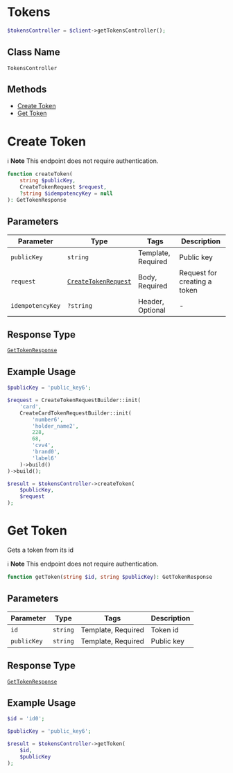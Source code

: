 # Tokens

```php
$tokensController = $client->getTokensController();
```

## Class Name

`TokensController`

## Methods

* [Create Token](../../doc/controllers/tokens.md#create-token)
* [Get Token](../../doc/controllers/tokens.md#get-token)


# Create Token

:information_source: **Note** This endpoint does not require authentication.

```php
function createToken(
    string $publicKey,
    CreateTokenRequest $request,
    ?string $idempotencyKey = null
): GetTokenResponse
```

## Parameters

| Parameter | Type | Tags | Description |
|  --- | --- | --- | --- |
| `publicKey` | `string` | Template, Required | Public key |
| `request` | [`CreateTokenRequest`](../../doc/models/create-token-request.md) | Body, Required | Request for creating a token |
| `idempotencyKey` | `?string` | Header, Optional | - |

## Response Type

[`GetTokenResponse`](../../doc/models/get-token-response.md)

## Example Usage

```php
$publicKey = 'public_key6';

$request = CreateTokenRequestBuilder::init(
    'card',
    CreateCardTokenRequestBuilder::init(
        'number6',
        'holder_name2',
        228,
        68,
        'cvv4',
        'brand0',
        'label6'
    )->build()
)->build();

$result = $tokensController->createToken(
    $publicKey,
    $request
);
```


# Get Token

Gets a token from its id

:information_source: **Note** This endpoint does not require authentication.

```php
function getToken(string $id, string $publicKey): GetTokenResponse
```

## Parameters

| Parameter | Type | Tags | Description |
|  --- | --- | --- | --- |
| `id` | `string` | Template, Required | Token id |
| `publicKey` | `string` | Template, Required | Public key |

## Response Type

[`GetTokenResponse`](../../doc/models/get-token-response.md)

## Example Usage

```php
$id = 'id0';

$publicKey = 'public_key6';

$result = $tokensController->getToken(
    $id,
    $publicKey
);
```

